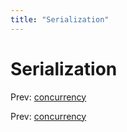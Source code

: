 ```yaml
---
title: "Serialization"
---
```


# Serialization

Prev: [concurrency](concurrency.md)

Prev: [concurrency](concurrency.md)
